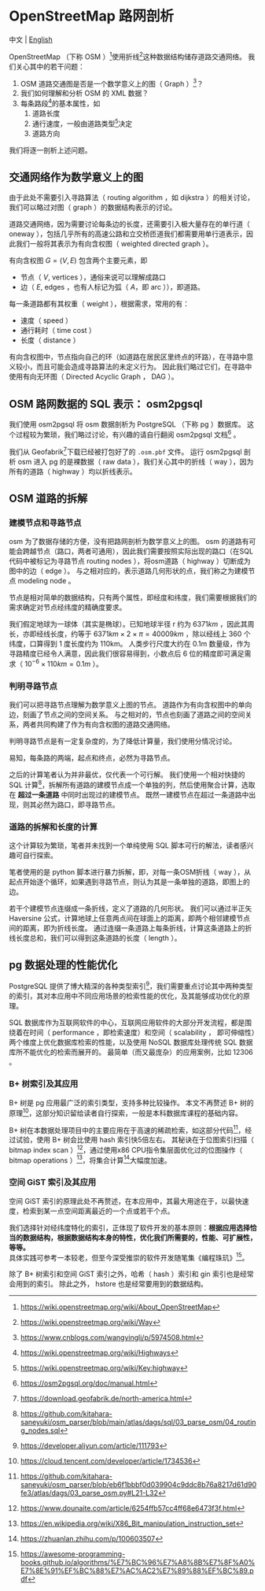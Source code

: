 # OpenStreetMap 路网剖析

中文 | [English](./docs/en-US/osm.md)

OpenStreetMap （下称 OSM ）[^1]使用折线[^2]这种数据结构储存道路交通网络。
我们关心其中的若干问题：

1.  OSM 道路交通图是否是一个数学意义上的图（ Graph ）[^3]？
1.  我们如何理解和分析 OSM 的 XML 数据？
1.  每条路段[^4]的基本属性，如
    1.  道路长度
    1.  通行速度，一般由道路类型[^5]决定
    1.  道路方向

我们将逐一剖析上述问题。

## 交通网络作为数学意义上的图

由于此处不需要引入寻路算法（ routing algorithm ，如 dijkstra ）的相关讨论，我们可以略过对图（ graph ）的数据结构表示的讨论。

道路交通网络，因为需要讨论每条边的长度，还需要引入极大量存在的单行道（ oneway ），包括几乎所有的高速公路和立交桥匝道我们都需要用单行道表示，因此我们一般将其表示为有向含权图（ weighted directed graph ）。

有向含权图 $G = (V, E)$ 包含两个主要元素，即
- 节点（ $V$,  vertices ），通俗来说可以理解成路口
- 边（ $E$,  edges ，也有人标记为弧（ $A$，即 arc ）），即道路。

每一条道路都有其权重（ weight ），根据需求，常用的有：
- 速度（ speed ）
- 通行耗时（ time cost ）
- 长度（ distance ）

有向含权图中，节点指向自己的环（如道路在居民区里终点的环路），在寻路中意义较小，而且可能会造成寻路算法的未定义行为。
因此我们略过它们，在寻路中使用有向无环图（ Directed Acyclic Graph ， DAG ）。

## OSM 路网数据的 SQL 表示： osm2pgsql

我们使用 osm2pgsql 将 osm 数据剖析为 PostgreSQL （下称 pg ）数据库。
这个过程较为繁琐，我们略过讨论，有兴趣的请自行翻阅 osm2pgsql 文档[^6] 。

我们从 Geofabrik[^7]下载已经被打包好了的 `.osm.pbf` 文件。
运行 osm2pgsql 剖析 osm 进入 pg 的是裸数据（ raw data ），我们关心其中的折线（ way ），因为所有的道路（ highway ）均以折线表示。

## OSM 道路的拆解

### 建模节点和寻路节点

osm 为了数据存储的方便，没有把路网剖析为数学意义上的图。
osm 的道路有可能会跨越节点（路口，两者可通用），因此我们需要按照实际出现的路口（在SQL代码中被标记为寻路节点 routing nodes ），将osm道路（ highway ）切断成为图中的边（ edge ）。
与之相对应的，表示道路几何形状的点，我们称之为建模节点 modeling node 。

节点是相对简单的数据结构，只有两个属性，即经度和纬度，我们需要根据我们的需求确定对节点经纬度的精确度要求。

我们假定地球为一球体（其实是椭球）。已知地球半径 r 约为 $6371km$ ，因此其周长，亦即经线长度，约等于 $6371km \times 2 \times \pi = 40009km$ ，除以经线上 360 个纬度，口算得到 1 度长度约为 110km。
人类步行尺度大约在 0.1m 数量级，作为寻路精度已经令人满意，因此我们很容易得到，小数点后 6 位的精度即可满足需求（ $10^{-6} \times 110km = 0.1m$ ）。

### 判明寻路节点

我们可以把寻路节点理解为数学意义上图的节点。
道路作为有向含权图中的单向边，刻画了节点之间的空间关系。
与之相对的，节点也刻画了道路之间的空间关系，两者共同构建了作为有向含权图的道路交通网络。

判明寻路节点是有一定复杂度的，为了降低计算量，我们使用分情况讨论。

易知，每条路的两端，起点和终点，必然为寻路节点。

之后的计算笔者认为并非最优，仅代表一个可行解。
我们使用一个相对快捷的 SQL 计算[^8]，拆解所有道路的建模节点成一个单独的列，然后使用聚合计算，选取在 __超过一条道路__ 中同时出现过的建模节点。
既然一建模节点在超过一条道路中出现，则其必然为路口，即寻路节点。

### 道路的拆解和长度的计算

这个计算较为繁琐，笔者并未找到一个单纯使用 SQL 脚本可行的解法，读者感兴趣可自行探索。

笔者使用的是 python 脚本进行暴力拆解，即，对每一条OSM折线（ way ），从起点开始逐个循环，如果遇到寻路节点，则认为其是一条单独的道路，即图上的边。

若干个建模节点连缀成一条折线，定义了道路的几何形状。
我们可以通过半正矢 Haversine 公式，计算地球上任意两点间在球面上的距离，即两个相邻建模节点间的距离，即为折线长度。
通过连缀一条道路上每条折线，计算这条道路上的折线长度总和，我们可以得到这条道路的长度（ length ）。

## pg 数据处理的性能优化

PostgreSQL 提供了博大精深的各种类型索引[^9]，我们需要重点讨论其中两种类型的索引，其对本应用中不同应用场景的检索性能的优化，及其能够成功优化的原理。

SQL 数据库作为互联网软件的中心，互联网应用软件的大部分开发流程，都是围绕着在时间（ performance ，即检索速度）和空间（ scalability ， 即可伸缩性）两个维度上优化数据库检索的性能，以及使用 NoSQL 数据库处理传统 SQL 数据库所不能优化的检索而展开的。
最简单（而又最庞杂）的应用案例，比如 12306 。

### B+ 树索引及其应用

B+ 树是 pg 应用最广泛的索引类型，支持多种比较操作。
本文不再赘述 B+ 树的原理[^11]，这部分知识留给读者自行探索，一般是本科数据库课程的基础内容。

B+ 树在本数据处理项目中的主要应用在于高速的稀疏检索，如这部分代码[^10]，经过试验，使用 B+ 树会比使用 hash 索引快5倍左右。
其秘诀在于位图索引扫描（ bitmap index scan ）[^12]，通过使用x86 CPU指令集层面优化过的位图操作（ bitmap operations ）[^13]，将集合计算[^14]大幅度加速。

### 空间 GiST 索引及其应用

空间 GiST 索引的原理此处不再赘述，在本应用中，其最大用途在于，以最快速度，检索到某一点空间距离最近的一个点或若干个点。

我们选择针对经纬度特化的索引，正体现了软件开发的基本原则：__根据应用选择恰当的数据结构，根据数据结构本身的特性，优化我们所需要的，性能、可扩展性，等等。__
具体实践可参考一本较老，但至今深受推崇的软件开发随笔集《编程珠玑》[^15]。

除了 B+ 树索引和空间 GiST 索引之外，哈希（ hash ）索引和 gin 索引也是经常会用到的索引。
除此之外， hstore 也是经常要用到的数据结构。

[^1]: https://wiki.openstreetmap.org/wiki/About_OpenStreetMap
[^2]: https://wiki.openstreetmap.org/wiki/Way
[^3]: https://www.cnblogs.com/wangyingli/p/5974508.html
[^4]: https://wiki.openstreetmap.org/wiki/Highways
[^5]: https://wiki.openstreetmap.org/wiki/Key:highway
[^6]: https://osm2pgsql.org/doc/manual.html
[^7]: https://download.geofabrik.de/north-america.html
[^8]: https://github.com/kitahara-saneyuki/osm_parser/blob/main/atlas/dags/sql/03_parse_osm/04_routing_nodes.sql
[^9]: https://developer.aliyun.com/article/111793
[^10]: https://github.com/kitahara-saneyuki/osm_parser/blob/eb6f1bbbf0d039904c9ddc8b76a8217d61d90fe3/atlas/dags/03_parse_osm.py#L21-L32
[^11]: https://cloud.tencent.com/developer/article/1734536
[^12]: https://www.dounaite.com/article/6254ffb57cc4ff68e6473f3f.html
[^13]: https://en.wikipedia.org/wiki/X86_Bit_manipulation_instruction_set
[^14]: https://zhuanlan.zhihu.com/p/100603507
[^15]: https://awesome-programming-books.github.io/algorithms/%E7%BC%96%E7%A8%8B%E7%8F%A0%E7%8E%91%EF%BC%88%E7%AC%AC2%E7%89%88%EF%BC%89.pdf
